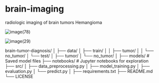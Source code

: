 # brain-imaging
radiologic imaging of brain tumors
Hemangioma


![image(78)](https://github.com/user-attachments/assets/71417ed4-f064-4474-8967-86f3ef83e15d) 

![image(29)](https://github.com/user-attachments/assets/a6e483c1-984b-47e9-8439-27eac4732394)



brain-tumor-diagnosis/
│
├── data/
│   ├── train/
│   │   ├── tumor/
│   │   └── no_tumor/
│   └── test/
│       ├── tumor/
│       └── no_tumor/
│
├── models/                # Saved model files
├── notebooks/             # Jupyter notebooks for exploration
├── src/
│   ├── data_preprocessing.py
│   ├── model_training.py
│   ├── evaluation.py
│   └── predict.py
│
├── requirements.txt
├── README.md
└── LICENSE
